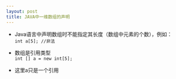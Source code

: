 ```yaml
---
layout: post
title: JAVA中一维数组的声明
---
```


- Java语言中声明数组时不能指定其长度（数组中元素的个数），例如：  
    `int a[5]; //非法`  
    
- 数组是引用类型  
    `int [] a = new int[5];`
    
- 这里a只是一个引用
